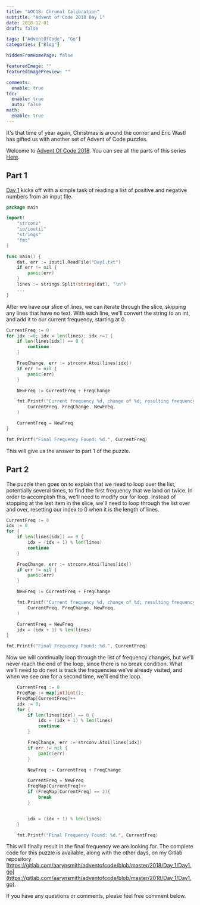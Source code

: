 ```yaml
---
title: "AOC18: Chronal Calibration"
subtitle: "Advent of Code 2018 Day 1"
date: 2018-12-01
draft: false

tags: ["AdventOfCode", "Go"]
categories: ["Blog"]

hiddenFromHomePage: false

featuredImage: ""
featuredImagePreview: ""

comments:
  enable: true
toc:
  enable: true
  auto: false
math:
  enable: true
---
```


It's that time of year again, Christmas is around the corner and Eric Wastl has gifted us with another set of Advent of Code puzzles.
<!--more-->
Welcome to [Advent Of Code 2018](https://adventofcode.com/2018/). You can see all the parts of this series [Here](/tags/adventofcode/).

## Part 1

[Day 1](https://adventofcode.com/2018/day/1) kicks off with a simple task of reading a list of positive and negative numbers from an input file.

```go
package main

import(
    "strconv"
    "io/ioutil"
    "strings"
    "fmt"
)

func main() {
    dat, err := ioutil.ReadFile("Day1.txt")
    if err != nil {
        panic(err)
    }
    lines := strings.Split(string(dat), "\n")
    ...
}
```

After we have our slice of lines, we can iterate through the slice, skipping any lines that have no text. With each line, we'll convert the string to an int, and add it to our current frequency, starting at 0.

```go
CurrentFreq := 0
for idx :=0; idx < len(lines); idx +=1 {
    if len(lines[idx]) == 0 {
        continue
    }

    FreqChange, err := strconv.Atoi(lines[idx])
    if err != nil {
        panic(err)
    }

    NewFreq := CurrentFreq + FreqChange

    fmt.Printf("Current frequency %d, change of %d; resulting frequency %d.\n",
        CurrentFreq, FreqChange, NewFreq,
    )

    CurrentFreq = NewFreq
}

fmt.Printf("Final Frequency Found: %d.", CurrentFreq)
```

This will give us the answer to part 1 of the puzzle.

## Part 2

The puzzle then goes on to explain that we need to loop over the list, potentially several times, to find the first frequency that we land on twice. In order to accomplish this, we'll need to modify our for loop. Instead of stopping at the last item in the slice, we'll need to loop through the list over and over, resetting our index to 0 when it is the length of lines.

```go
CurrentFreq := 0
idx := 0
for {
    if len(lines[idx]) == 0 {
        idx = (idx + 1) % len(lines)
        continue
    }

    FreqChange, err := strconv.Atoi(lines[idx])
    if err != nil {
        panic(err)
    }

    NewFreq := CurrentFreq + FreqChange

    fmt.Printf("Current frequency %d, change of %d; resulting frequency %d.\n",
        CurrentFreq, FreqChange, NewFreq,
    )

    CurrentFreq = NewFreq
    idx = (idx + 1) % len(lines)
}

fmt.Printf("Final Frequency Found: %d.", CurrentFreq)
```

Now we will continually loop through the list of frequency changes, but we'll never reach the end of the loop, since there is no break condition. What we'll need to do next is track the frequencies we've already visited, and when we see one for a second time, we'll end the loop.

```go
    CurrentFreq := 0
    FreqMap := map[int]int{};
    FreqMap[CurrentFreq]++
    idx := 0;
    for {
        if len(lines[idx]) == 0 {
            idx = (idx + 1) % len(lines)
            continue
        }

        FreqChange, err := strconv.Atoi(lines[idx])
        if err != nil {
            panic(err)
        }

        NewFreq := CurrentFreq + FreqChange

        CurrentFreq = NewFreq
        FreqMap[CurrentFreq]++
        if (FreqMap[CurrentFreq] == 2){
            break
        }


        idx = (idx + 1) % len(lines)
    }

    fmt.Printf("Final Frequency Found: %d.", CurrentFreq)
```

This will finally result in the final frequency we are looking for. The complete code for this puzzle is available, along with the other days, on my Gitlab repository [https://gitlab.com/aarynsmith/adventofcode/blob/master/2018/Day_1/Day1.go](https://gitlab.com/aarynsmith/adventofcode/blob/master/2018/Day_1/Day1.go).

If you have any questions or comments, please feel free comment below.
